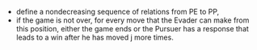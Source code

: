 - define a nondecreasing sequence of relations from PE to PP,
- if the game is not over, for every move that the Evader can make from this position, either the game ends or the Pursuer has a response that leads to a win after he has moved j more times.
